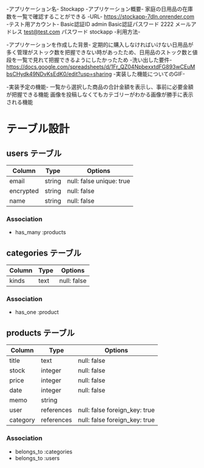 -アプリケーション名-
 Stockapp
-アプリケーション概要-
 家庭の日用品の在庫数を一覧で確認することができる
-URL-
 https://stockapp-7dln.onrender.com
-テスト用アカウント-
 Basic認証ID admin
 Basic認証パスワード 2222
 メールアドレス test@test.com
 パスワード stockapp
-利用方法-
 
-アプリケーションを作成した背景-
 定期的に購入しなければいけない日用品が多く管理がストック数を把握できない時があったため、日用品のストック数と値段を一覧で見れて把握できるようにしたかったため
-洗い出した要件-
 https://docs.google.com/spreadsheets/d/1Fr_QZ04NpbexxtdFG893wCEuMbsCHydk49NDvKsEdK0/edit?usp=sharing
-実装した機能についてのGIF-
 
-実装予定の機能-
 一覧から選択した商品の合計金額を表示し、事前に必要金額が把握できる機能
 画像を投稿しなくてもカテゴリーがわかる画像が勝手に表示される機能

# テーブル設計

## users テーブル
| Column             | Type   | Options                  |
| ------------------ | ------ | ------------------------ |
| email              | string | null: false unique: true |
| encrypted          | string | null: false              |
| name               | string | null: false              |

### Association
- has_many :products


## categories テーブル
| Column             | Type       | Options                       |
| ------------------ | ---------- | ----------------------------- |
| kinds              | text       | null: false                   |

### Association
- has_one :product


## products テーブル
| Column             | Type       | Options                       |
| ------------------ | ---------- | ----------------------------- |
| title              | text       | null: false                   |
| stock              | integer    | null: false                   |
| price              | integer    | null: false                   |
| date               | integer    | null: false                   |
| memo               | string     |                               |
| user               | references | null: false foreign_key: true |
| category           | references | null: false foreign_key: true |

### Association
- belongs_to :categories
- belongs_to :users
